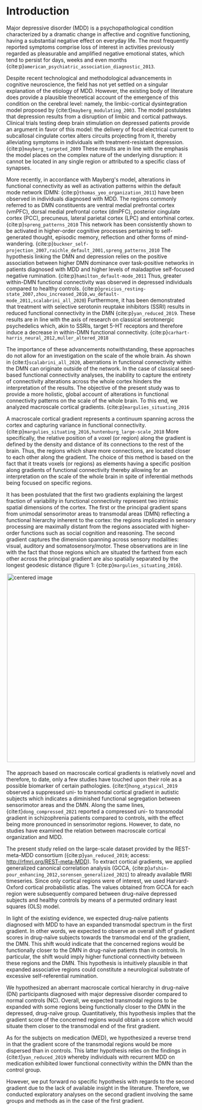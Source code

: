 # Introduction
Major depressive disorder (MDD) is a psychopathological condition characterized by a dramatic change in affective and cognitive functioning, having a substantial negative effect on everyday life. The most frequently reported symptoms comprise loss of interest in activities previously regarded as pleasurable and amplified negative emotional states, which tend to persist for days, weeks and even months {cite:p}`american_psychiatric_association_diagnostic_2013`.

Despite recent technological and methodological advancements in cognitive neuroscience, the field has not yet settled on a singular explanation of the etiology of MDD. However, the existing body of literature does provide a plausible theoretical account of the emergence of this condition on the cerebral level: namely, the limbic-cortical dysintegration model proposed by {cite:t}`mayberg_modulating_2003`. The model postulates that depression results from a disruption of limbic and cortical pathways. Clinical trials testing deep brain stimulation on depressed patients provide an argument in favor of this model: the delivery of focal electrical current to subcallosal cingulate cortex alters circuits projecting from it, thereby alleviating symptoms in individuals with treatment-resistant depression. {cite:p}`mayberg_targeted_2009` These results are in line with the emphasis the model places on the complex nature of the underlying disruption: it cannot be located in any single region or attributed to a specific class of synapses.

More recently, in accordance with Mayberg's model, alterations in functional connectivity as well as activation patterns within the default mode network (DMN: {cite:p}`thomas_yeo_organization_2011`) have been observed in individuals diagnosed with MDD. The regions commonly referred to as DMN constituents are ventral medial prefrontal cortex (vmPFC), dorsal medial prefrontal cortex (dmPFC), posterior cingulate cortex (PCC), precuneus, lateral parietal cortex (LPC) and entorhinal cortex. {cite:p}`spreng_patterns_2010` This network has been consistently shown to be activated in higher-order cognitive processes pertaining to self-generated thought, episodic memory, reflection and other forms of mind-wandering. {cite:p}`buckner_self-projection_2007,raichle_default_2001,spreng_patterns_2010` The hypothesis linking the DMN and depression relies on the positive association between higher DMN dominance over task-positive networks in patients diagnosed with MDD and higher levels of maladaptive self-focused negative rumination. {cite:p}`hamilton_default-mode_2011` Thus, greater within-DMN functional connectivity was observed in depressed individuals compared to healthy controls. {cite:p}`greicius_resting-state_2007,zhou_increased_2010,wu_default-mode_2011,scalabrini_all_2020`) Furthermore, it has been demonstrated that treatment with selective serotonin reuptake inhibitors (SSRI) results in reduced functional connectivity in the DMN {cite:p}`yan_reduced_2019`. These results are in line with the axis of research on classical serotonergic psychedelics which, akin to SSRIs, target 5-HT receptors and therefore induce a decrease in within-DMN functional connectivity. {cite:p}`carhart-harris_neural_2012,muller_altered_2018`

The importance of these advancements notwithstanding, these approaches do not allow for an investigation on the scale of the whole brain. As shown in {cite:t}`scalabrini_all_2020`, aberrations in functional connectivity within the DMN can originate outside of the network. In the case of classical seed-based functional connectivity analyses, the inability to capture the entirety of connectivity alterations across the whole cortex hinders the interpretation of the results. The objective of the present study was to provide a more holistic, global account of alterations in functional connectivity patterns on the scale of the whole brain. To this end, we analyzed macroscale cortical gradients. {cite:p}`margulies_situating_2016`

A macroscale cortical gradient represents a continuum spanning across the cortex and capturing variance in functional connectivity. {cite:p}`margulies_situating_2016,huntenburg_large-scale_2018` More specifically, the relative position of a voxel (or region) along the gradient is defined by the density and distance of its connections to the rest of the brain. Thus, the regions which share more connections, are located closer to each other along the gradient. The choice of this method is based on the fact that it treats voxels (or regions) as elements having a specific position along gradients of functional connectivity thereby allowing for an interpretation on the scale of the whole brain in spite of inferential methods being focused on specific regions.

It has been postulated that the first two gradients explaining the largest fraction of variability in functional connectivity represent two intrinsic spatial dimensions of the cortex. The first or the principal gradient spans from unimodal sensorimotor areas to transmodal areas (DMN) reflecting a functional hierarchy inherent to the cortex: the regions implicated in sensory processing are maximally distant from the regions associated with higher-order functions such as social cognition and reasoning. The second gradient captures the dimension spanning across sensory modalities: visual, auditory and somatosensory/motor. These observations are in line with the fact that those regions which are situated the farthest from each other across the principal gradient are also spatially separated by the longest geodesic distance (figure 1: {cite:p}`margulies_situating_2016`). 

<style>
.marginauto {
    margin: 10px auto 20px;
    display: block;
}
</style>

<img class="marginauto" src="figures/Margulies_fig_1.png" width="500" alt="centered image" /> 

The approach based on macroscale cortical gradients is relatively novel and therefore, to date, only a few studies have touched upon their role as a possible biomarker of certain pathologies. {cite:t}`hong_atypical_2019` observed a suppressed uni- to transmodal cortical gradient in autistic subjects which indicates a diminished functional segregation between sensorimotor areas and the DMN. Along the same lines, {cite:t}`dong_compressed_2021` reported a compressed uni- to transmodal gradient in schizophrenia patients compared to controls, with the effect being more pronounced in sensorimotor regions. However, to date, no studies have examined the relation between macroscale cortical organization and MDD.

The present study relied on the large-scale dataset provided by the REST-meta-MDD consortium ({cite:p}`yan_reduced_2019`; access: http://rfmri.org/REST-meta-MDD). To extract cortical gradients, we applied generalized canonical correlation analysis (GCCA, {cite:p}`afshin-pour_enhancing_2012,sorensen_generalized_2021`) to already available fMRI timeseries. Since only cortical regions were of interest, we used Harvard-Oxford cortical probabilistic atlas. The values obtained from GCCA for each region were subsequently compared between drug-naïve depressed subjects and healthy controls by means of a permuted ordinary least squares (OLS) model.

In light of the existing evidence, we expected drug-naïve patients diagnosed with MDD to have an expanded transmodal spectrum in the first gradient. In other words, we expected to observe an overall shift of gradient scores in drug-naïve subjects towards the transmodal end of the gradient, the DMN. This shift would indicate that the concerned regions would be functionally closer to the DMN in drug-naïve patients than in controls. In particular, the shift would imply higher functional connectivity between these regions and the DMN. This hypothesis is intuitively plausible in that expanded associative regions could constitute a neurological substrate of excessive self-referential rumination. 

We hypothesized an aberrant macroscale cortical hierarchy in drug-naïve (DN) participants diagnosed with major depressive disorder compared to normal controls (NC). Overall, we expected transmodal regions to be expanded with some regions being functionally closer to the DMN in the depressed, drug-naïve group. Quantitatively, this hypothesis implies that the gradient score of the concerned regions would obtain a score which would situate them closer to the transmodal end of the first gradient.

As for the subjects on medication (MED), we hypothesized a reverse trend in that the gradient score of the transmodal regions would be more dispersed than in controls. This latter hypothesis relies on the findings in {cite:t}`yan_reduced_2019` whereby individuals with recurrent MDD on medication exhibited lower functional connectivity within the DMN than the control group.

However, we put forward no specific hypothesis with regards to the second gradient due to the lack of available insight in the literature. Therefore, we conducted exploratory analyses on the second gradient involving the same groups and methods as in the case of the first gradient.
